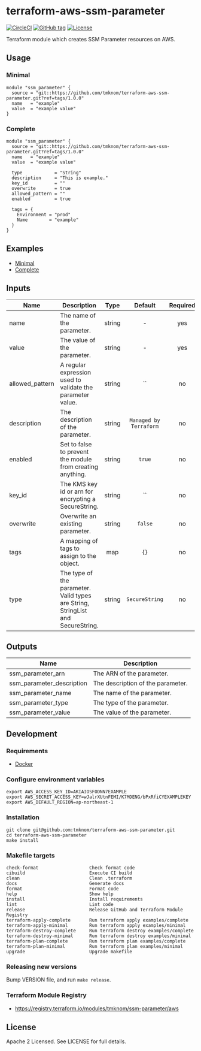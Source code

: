 # terraform-aws-ssm-parameter

[![CircleCI](https://circleci.com/gh/tmknom/terraform-aws-ssm-parameter.svg?style=svg)](https://circleci.com/gh/tmknom/terraform-aws-ssm-parameter)
[![GitHub tag](https://img.shields.io/github/tag/tmknom/terraform-aws-ssm-parameter.svg)](https://registry.terraform.io/modules/tmknom/ssm-parameter/aws)
[![License](https://img.shields.io/github/license/tmknom/terraform-aws-ssm-parameter.svg)](https://opensource.org/licenses/Apache-2.0)

Terraform module which creates SSM Parameter resources on AWS.

## Usage

### Minimal

```hcl
module "ssm_parameter" {
  source = "git::https://github.com/tmknom/terraform-aws-ssm-parameter.git?ref=tags/1.0.0"
  name   = "example"
  value  = "example value"
}
```

### Complete

```hcl
module "ssm_parameter" {
  source = "git::https://github.com/tmknom/terraform-aws-ssm-parameter.git?ref=tags/1.0.0"
  name   = "example"
  value  = "example value"

  type            = "String"
  description     = "This is example."
  key_id          = ""
  overwrite       = true
  allowed_pattern = ""
  enabled         = true

  tags = {
    Environment = "prod"
    Name        = "example"
  }
}
```

## Examples

- [Minimal](https://github.com/tmknom/terraform-aws-ssm-parameter/tree/master/examples/minimal)
- [Complete](https://github.com/tmknom/terraform-aws-ssm-parameter/tree/master/examples/complete)

## Inputs

| Name            | Description                                                                     |  Type  |        Default         | Required |
| --------------- | ------------------------------------------------------------------------------- | :----: | :--------------------: | :------: |
| name            | The name of the parameter.                                                      | string |           -            |   yes    |
| value           | The value of the parameter.                                                     | string |           -            |   yes    |
| allowed_pattern | A regular expression used to validate the parameter value.                      | string |        `` | no         |
| description     | The description of the parameter.                                               | string | `Managed by Terraform` |    no    |
| enabled         | Set to false to prevent the module from creating anything.                      | string |         `true`         |    no    |
| key_id          | The KMS key id or arn for encrypting a SecureString.                            | string |        `` | no         |
| overwrite       | Overwrite an existing parameter.                                                | string |        `false`         |    no    |
| tags            | A mapping of tags to assign to the object.                                      |  map   |          `{}`          |    no    |
| type            | The type of the parameter. Valid types are String, StringList and SecureString. | string |     `SecureString`     |    no    |

## Outputs

| Name                      | Description                       |
| ------------------------- | --------------------------------- |
| ssm_parameter_arn         | The ARN of the parameter.         |
| ssm_parameter_description | The description of the parameter. |
| ssm_parameter_name        | The name of the parameter.        |
| ssm_parameter_type        | The type of the parameter.        |
| ssm_parameter_value       | The value of the parameter.       |

## Development

### Requirements

- [Docker](https://www.docker.com/)

### Configure environment variables

```shell
export AWS_ACCESS_KEY_ID=AKIAIOSFODNN7EXAMPLE
export AWS_SECRET_ACCESS_KEY=wJalrXUtnFEMI/K7MDENG/bPxRfiCYEXAMPLEKEY
export AWS_DEFAULT_REGION=ap-northeast-1
```

### Installation

```shell
git clone git@github.com:tmknom/terraform-aws-ssm-parameter.git
cd terraform-aws-ssm-parameter
make install
```

### Makefile targets

```text
check-format                   Check format code
cibuild                        Execute CI build
clean                          Clean .terraform
docs                           Generate docs
format                         Format code
help                           Show help
install                        Install requirements
lint                           Lint code
release                        Release GitHub and Terraform Module Registry
terraform-apply-complete       Run terraform apply examples/complete
terraform-apply-minimal        Run terraform apply examples/minimal
terraform-destroy-complete     Run terraform destroy examples/complete
terraform-destroy-minimal      Run terraform destroy examples/minimal
terraform-plan-complete        Run terraform plan examples/complete
terraform-plan-minimal         Run terraform plan examples/minimal
upgrade                        Upgrade makefile
```

### Releasing new versions

Bump VERSION file, and run `make release`.

### Terraform Module Registry

- <https://registry.terraform.io/modules/tmknom/ssm-parameter/aws>

## License

Apache 2 Licensed. See LICENSE for full details.
